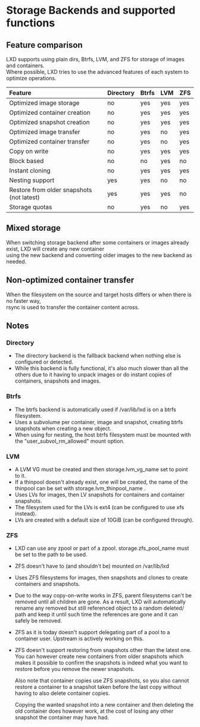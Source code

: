 # Storage Backends and supported functions
## Feature comparison

LXD supports using plain dirs, Btrfs, LVM, and ZFS for storage of images and containers.  
Where possible, LXD tries to use the advanced features of each system to optimize operations.

Feature                                     | Directory | Btrfs | LVM   | ZFS
:---                                        | :---      | :---  | :---  | :---
Optimized image storage                     | no        | yes   | yes   | yes
Optimized container creation                | no        | yes   | yes   | yes
Optimized snapshot creation                 | no        | yes   | yes   | yes
Optimized image transfer                    | no        | yes   | no    | yes
Optimized container transfer                | no        | yes   | no    | yes
Copy on write                               | no        | yes   | yes   | yes
Block based                                 | no        | no    | yes   | no
Instant cloning                             | no        | yes   | yes   | yes
Nesting support                             | yes       | yes   | no    | no
Restore from older snapshots (not latest)   | yes       | yes   | yes   | no
Storage quotas                              | no        | yes   | no    | yes

## Mixed storage
When switching storage backend after some containers or images already exist, LXD will create any new container  
using the new backend and converting older images to the new backend as needed.

## Non-optimized container transfer
When the filesystem on the source and target hosts differs or when there is no faster way,  
rsync is used to transfer the container content across.

## Notes
### Directory

 - The directory backend is the fallback backend when nothing else is configured or detected.
 - While this backend is fully functional, it's also much slower than
   all the others due to it having to unpack images or do instant copies of
   containers, snapshots and images.

### Btrfs

 - The btrfs backend is automatically used if /var/lib/lxd is on a btrfs filesystem.
 - Uses a subvolume per container, image and snapshot, creating btrfs snapshots when creating a new object.
 - When using for nesting, the host btrfs filesystem must be mounted with the "user\_subvol\_rm\_allowed" mount option.

### LVM

 - A LVM VG must be created and then storage.lvm\_vg\_name set to point to it.
 - If a thinpool doesn't already exist, one will be created, the name of the thinpool can be set with storage.lvm\_thinpool\_name .
 - Uses LVs for images, then LV snapshots for containers and container snapshots.
 - The filesystem used for the LVs is ext4 (can be configured to use xfs instead).
 - LVs are created with a default size of 10GiB (can be configured through).

### ZFS

 - LXD can use any zpool or part of a zpool. storage.zfs\_pool\_name must be set to the path to be used.
 - ZFS doesn't have to (and shouldn't be) mounted on /var/lib/lxd
 - Uses ZFS filesystems for images, then snapshots and clones to create containers and snapshots.
 - Due to the way copy-on-write works in ZFS, parent filesystems can't
   be removed until all children are gone. As a result, LXD will
   automatically rename any removed but still referenced object to a random
   deleted/ path and keep it until such time the references are gone and it
   can safely be removed.
 - ZFS as it is today doesn't support delegating part of a pool to a
   container user. Upstream is actively working on this.
 - ZFS doesn't support restoring from snapshots other than the latest
   one. You can however create new containers from older snapshots which
   makes it possible to confirm the snapshots is indeed what you want to
   restore before you remove the newer snapshots.

   Also note that container copies use ZFS snapshots, so you also cannot
   restore a container to a snapshot taken before the last copy without
   having to also delete container copies.

   Copying the wanted snapshot into a new container and then deleting
   the old container does however work, at the cost of losing any other
   snapshot the container may have had.
